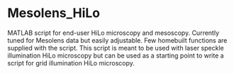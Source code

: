 # Mesolens_HiLo
MATLAB script for end-user HiLo microscopy and mesoscopy. Currently tuned for Mesolens data but easily adjustable. Few homebuilt functions are supplied with the script. This script is meant to be used with laser speckle illumination HiLo microscopy but can be used as a starting point to write a script for grid illumination HiLo microscopy.

